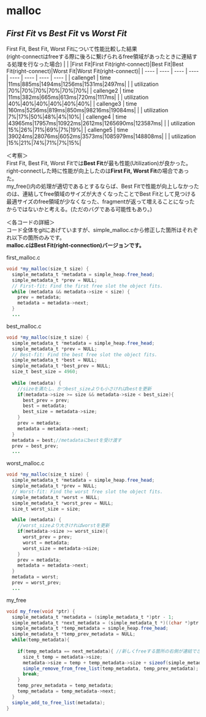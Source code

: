 # malloc 
## *First Fit* vs *Best Fit* vs *Worst Fit* 
First Fit, Best Fit, Worst Fitについて性能比較した結果　  
(right-connectはfreeする際に後ろに繋げられるfree領域があったときに連結する処理を行なった場合)
| | |First Fit|First Fit(right-connect)|Best Fit|Best Fit(right-connect)|Worst Fit|Worst Fit(right-connect)|
| ---- | ---- | ---- | ---- | ---- | ---- | ---- | ---- |
| callenge1 | time |11ms|885ms|1494ms|1256ms|1531ms|2497ms|
|           | utilization |70%|70%|70%|70%|70%|70%|
| callenge2 | time |11ms|382ms|665ms|613ms|720ms|1117ms|
|           | utilization |40%|40%|40%|40%|40%|40%|
| callenge3 | time |160ms|5256ms|819ms|850ms|98216ms|19084ms|
|           | utilization |7%|17%|50%|48%|4%|10%|
| callenge4 | time |43965ms|17957ms|10922ms|2612ms|1265690ms|123587ms|
|           | utilization |15%|26%|71%|69%|7%|19%|
| callenge5 | time |39024ms|28076ms|6052ms|3573ms|1085979ms|148808ms|
|           | utilization |15%|21%|74%|71%|7%|15%|

＜考察＞  
First Fit, Best Fit, Worst Fitでは**Best Fit**が最も性能(Utilization)が良かった。  
right-connectした時に性能が向上したのは**First Fit, Worst Fit**の場合であった。  
my_free()内の処理が適切であるとするならば、Best Fitで性能が向上しなかったのは、連結してfree領域のサイズが大きくなったことでBest Fitとして見つける最適サイズのfree領域が少なくなった、fragmentが返って増えることになったからではないかと考える。(ただのバグである可能性もあり。)

＜各コードの詳細＞  
コード全体をgitにあげていますが、simple_malloc.cから修正した箇所はそれぞれ以下の箇所のみです。  
__malloc.cはBest Fit(right-connection)バージョンです。__  

first_malloc.c
```java
void *my_malloc(size_t size) {
  simple_metadata_t *metadata = simple_heap.free_head;
  simple_metadata_t *prev = NULL;
  // First-fit: Find the first free slot the object fits.
  while (metadata && metadata->size < size) {
    prev = metadata;
    metadata = metadata->next;
  }
  ...
```
best_malloc.c
```java
void *my_malloc(size_t size) {
  simple_metadata_t *metadata = simple_heap.free_head;
  simple_metadata_t *prev = NULL;
  // Best-fit: Find the best free slot the object fits.
  simple_metadata_t *best = NULL;
  simple_metadata_t *best_prev = NULL;
  size_t best_size = 4960;
  
  while (metadata) {
    //sizeを満たし、かつbest_sizeよりも小さければbestを更新
    if(metadata->size >= size && metadata->size < best_size){
      best_prev = prev;
      best = metadata;
      best_size = metadata->size;
    }
    prev = metadata;
    metadata = metadata->next;
  }
  metadata = best;//metadataにbestを受け渡す
  prev = best_prev;
  ...
```

worst_malloc.c
```java
void *my_malloc(size_t size) {
  simple_metadata_t *metadata = simple_heap.free_head;
  simple_metadata_t *prev = NULL;
  // Worst-fit: Find the worst free slot the object fits.
  simple_metadata_t *worst = NULL;
  simple_metadata_t *worst_prev = NULL;
  size_t worst_size = size;

  while (metadata) {
    //worst_sizeより大きければworstを更新
    if(metadata->size >= worst_size){
      worst_prev = prev;
      worst = metadata;
      worst_size = metadata->size;
    }
    prev = metadata;
    metadata = metadata->next;
  }
  metadata = worst;
  prev = worst_prev;
  ...
```

my_free
```java
void my_free(void *ptr) {
  simple_metadata_t *metadata = (simple_metadata_t *)ptr - 1;
  simple_metadata_t *next_metadata = (simple_metadata_t *)((char *)ptr + metadata->size);
  simple_metadata_t *temp_metadata = simple_heap.free_head;
  simple_metadata_t *temp_prev_metadata = NULL;
  while(temp_metadata){
    
    if(temp_metadata == next_metadata){ //新しくfreeする箇所の右側が連結できるとき
      size_t temp = metadata->size;
      metadata->size = temp + temp_metadata->size + sizeof(simple_metadata_t); //temp_metadata自身のサイズも
      simple_remove_from_free_list(temp_metadata, temp_prev_metadata);
      break;
    }
    temp_prev_metadata = temp_metadata;
    temp_metadata = temp_metadata->next;
  }
  simple_add_to_free_list(metadata);
}
```

